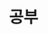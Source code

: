 ---
layout: home
title: "공부"
description: "정리와 기록 - 개발, 디자인, 경영학"
permalink: "/공부"
pagination: 
  enabled: true
  category: "공부"
  permalink: /:num/
---